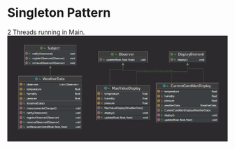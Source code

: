 # Singleton Pattern 

2 Threads running in Main.
<img src="https://raw.githubusercontent.com/emrygun/java-design-patterns/main/observer_pattern/uml.png" />
